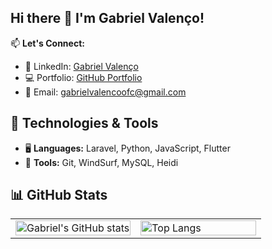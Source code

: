 ## Hi there 👋 I'm Gabriel Valenço!

📫 **Let's Connect:**  
- 💼 LinkedIn: [Gabriel Valenço](https://www.linkedin.com/in/gabriel-valen%C3%A7o-480b43276/)  
- 💻 Portfolio: [GitHub Portfolio](https://github.com/gabrielvalenco/curriculum/settings/pages)  
- 📧 Email: [gabrielvalencoofc@gmail.com](mailto:gabrielvalencoofc@gmail.com)

## 🔧 Technologies & Tools

- 🖥️ **Languages:** Laravel, Python, JavaScript, Flutter  
- 🚀 **Tools:** Git, WindSurf, MySQL, Heidi

## 📊 GitHub Stats

<table>
  <tr>
    <td style="width: 50%;">
      <img src="https://github-readme-stats.vercel.app/api?username=gabrielvalenco&show_icons=true&theme=default&hide_title=true" alt="Gabriel's GitHub stats" width="100%" />
    </td>
    <td style="width: 50%;">
      <img src="https://github-readme-stats.vercel.app/api/top-langs/?username=gabrielvalenco&layout=compact&theme=default&hide_title=true" alt="Top Langs" width="100%" />
    </td>
  </tr>
</table>
